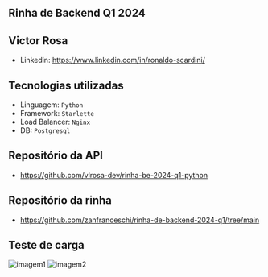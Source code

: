 ## Rinha de Backend Q1 2024

## Victor Rosa
- Linkedin: https://www.linkedin.com/in/ronaldo-scardini/

## Tecnologias utilizadas
- Linguagem: `Python`
- Framework: `Starlette`
- Load Balancer: `Nginx`
- DB: `Postgresql`

## Repositório da API
- https://github.com/vlrosa-dev/rinha-be-2024-q1-python

## Repositório da rinha
- https://github.com/zanfranceschi/rinha-de-backend-2024-q1/tree/main

## Teste de carga
![imagem1](./images/Screenshot1.png?raw=true)
![imagem2](./images/Screenshot2.png?raw=true)